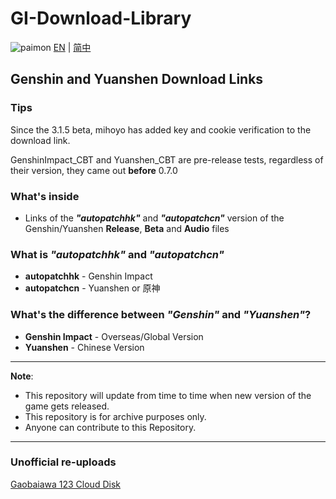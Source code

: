 # GI-Download-Library
![paimon](https://upload-static.hoyoverse.com/payment-center/2020/08/07/0ff079b16fe6f9dfbf4eeb6e88a760b6_3134491283013841501.png)
[EN](README.md) | [简中](README_zh-CN.md)

## Genshin and Yuanshen Download Links
### Tips
Since the 3.1.5 beta, mihoyo has added key and cookie verification to the download link.

GenshinImpact_CBT and Yuanshen_CBT are pre-release tests, regardless of their version, they came out **before** 0.7.0

### What's inside
* Links of the **_"autopatchhk"_** and **_"autopatchcn"_** version of the Genshin/Yuanshen **Release**, **Beta** and **Audio** files

### What is _"autopatchhk"_ and _"autopatchcn"_
* **autopatchhk** - Genshin Impact
* **autopatchcn** - Yuanshen or 原神

### What's the difference between _"Genshin"_ and _"Yuanshen"_?
* **Genshin Impact** - Overseas/Global Version
* **Yuanshen** - Chinese Version
---
**Note**: 
* This repository will update from time to time when new version of the game gets released.
* This repository is for archive purposes only.
* Anyone can contribute to this Repository.
---
### Unofficial re-uploads
[Gaobaiawa 123 Cloud Disk](https://www.123pan.com/s/HoqUVv-U7SBA.html)
